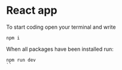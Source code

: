 # React app
To start coding open your terminal and write
```
npm i
```

When all packages have been installed run:
```
npm run dev
``
